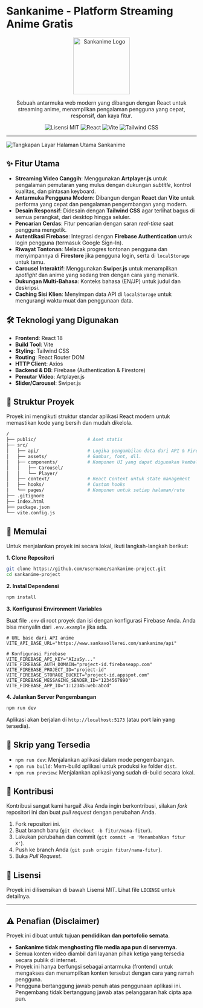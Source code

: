 # Sankanime - Platform Streaming Anime Gratis

<p align="center">
  <img src="https://cdn.sankavolereii.my.id/planan!me.png" alt="Sankanime Logo" width="150"/>
</p>

<p align="center">
  Sebuah antarmuka web modern yang dibangun dengan React untuk streaming anime, menampilkan pengalaman pengguna yang cepat, responsif, dan kaya fitur.
</p>

<p align="center">
  <img src="https://img.shields.io/badge/lisensi-MIT-blue.svg" alt="Lisensi MIT">
  <img src="https://img.shields.io/badge/React-18.x-blue?logo=react" alt="React">
  <img src="https://img.shields.io/badge/Vite-5.x-yellowgreen?logo=vite" alt="Vite">
  <img src="https://img.shields.io/badge/Tailwind_CSS-3.x-blueviolet?logo=tailwind-css" alt="Tailwind CSS">
</p>

---

![Tangkapan Layar Halaman Utama Sankanime](https://cdn.sankavolereii.my.id/homepage.webp)

## ✨ Fitur Utama

- **Streaming Video Canggih**: Menggunakan **Artplayer.js** untuk pengalaman pemutaran yang mulus dengan dukungan _subtitle_, kontrol kualitas, dan pintasan keyboard.
- **Antarmuka Pengguna Modern**: Dibangun dengan **React** dan **Vite** untuk performa yang cepat dan pengalaman pengembangan yang modern.
- **Desain Responsif**: Didesain dengan **Tailwind CSS** agar terlihat bagus di semua perangkat, dari desktop hingga seluler.
- **Pencarian Cerdas**: Fitur pencarian dengan saran _real-time_ saat pengguna mengetik.
- **Autentikasi Firebase**: Integrasi dengan **Firebase Authentication** untuk login pengguna (termasuk Google Sign-In).
- **Riwayat Tontonan**: Melacak progres tontonan pengguna dan menyimpannya di **Firestore** jika pengguna login, serta di `localStorage` untuk tamu.
- **Carousel Interaktif**: Menggunakan **Swiper.js** untuk menampilkan _spotlight_ dan anime yang sedang tren dengan cara yang menarik.
- **Dukungan Multi-Bahasa**: Konteks bahasa (EN/JP) untuk judul dan deskripsi.
- **Caching Sisi Klien**: Menyimpan data API di `localStorage` untuk mengurangi waktu muat dan penggunaan data.

## 🛠️ Teknologi yang Digunakan

- **Frontend**: React 18
- **Build Tool**: Vite
- **Styling**: Tailwind CSS
- **Routing**: React Router DOM
- **HTTP Client**: Axios
- **Backend & DB**: Firebase (Authentication & Firestore)
- **Pemutar Video**: Artplayer.js
- **Slider/Carousel**: Swiper.js

## 📂 Struktur Proyek

Proyek ini mengikuti struktur standar aplikasi React modern untuk memastikan kode yang bersih dan mudah dikelola.

```bash
/
├── public/                   # Aset statis
├── src/
│   ├── api/                  # Logika pengambilan data dari API & Firebase
│   ├── assets/               # Gambar, font, dll.
│   ├── components/           # Komponen UI yang dapat digunakan kembali
│   │   ├── Carousel/
│   │   └── Player/
│   ├── context/              # React Context untuk state management
│   ├── hooks/                # Custom hooks
│   └── pages/                # Komponen untuk setiap halaman/rute
├── .gitignore
├── index.html
├── package.json
└── vite.config.js
```

## 🚀 Memulai

Untuk menjalankan proyek ini secara lokal, ikuti langkah-langkah berikut:

**1. Clone Repositori**

```bash
git clone https://github.com/username/sankanime-project.git
cd sankanime-project
```

**2. Instal Dependensi**

```bash
npm install
```

**3. Konfigurasi Environment Variables**

Buat file `.env` di root proyek dan isi dengan konfigurasi Firebase Anda. Anda bisa menyalin dari `.env.example` jika ada.

```env
# URL base dari API anime
VITE_API_BASE_URL="https://www.sankavollerei.com/sankanime/api"

# Konfigurasi Firebase
VITE_FIREBASE_API_KEY="AIzaSy..."
VITE_FIREBASE_AUTH_DOMAIN="project-id.firebaseapp.com"
VITE_FIREBASE_PROJECT_ID="project-id"
VITE_FIREBASE_STORAGE_BUCKET="project-id.appspot.com"
VITE_FIREBASE_MESSAGING_SENDER_ID="1234567890"
VITE_FIREBASE_APP_ID="1:12345:web:abcd"
```

**4. Jalankan Server Pengembangan**

```bash
npm run dev
```

Aplikasi akan berjalan di `http://localhost:5173` (atau port lain yang tersedia).

## 📜 Skrip yang Tersedia

- `npm run dev`: Menjalankan aplikasi dalam mode pengembangan.
- `npm run build`: Mem-build aplikasi untuk produksi ke folder `dist`.
- `npm run preview`: Menjalankan aplikasi yang sudah di-build secara lokal.

## 🤝 Kontribusi

Kontribusi sangat kami hargai! Jika Anda ingin berkontribusi, silakan _fork_ repositori ini dan buat _pull request_ dengan perubahan Anda.

1.  Fork repositori ini.
2.  Buat branch baru (`git checkout -b fitur/nama-fitur`).
3.  Lakukan perubahan dan commit (`git commit -m 'Menambahkan fitur X'`).
4.  Push ke branch Anda (`git push origin fitur/nama-fitur`).
5.  Buka _Pull Request_.

## 📄 Lisensi

Proyek ini dilisensikan di bawah Lisensi MIT. Lihat file `LICENSE` untuk detailnya.

---

## ⚠️ Penafian (Disclaimer)

Proyek ini dibuat untuk tujuan **pendidikan dan portofolio semata**.

- **Sankanime tidak menghosting file media apa pun di servernya.**
- Semua konten video diambil dari layanan pihak ketiga yang tersedia secara publik di internet.
- Proyek ini hanya berfungsi sebagai antarmuka (frontend) untuk mengakses dan menampilkan konten tersebut dengan cara yang ramah pengguna.
- Pengguna bertanggung jawab penuh atas penggunaan aplikasi ini. Pengembang tidak bertanggung jawab atas pelanggaran hak cipta apa pun.
